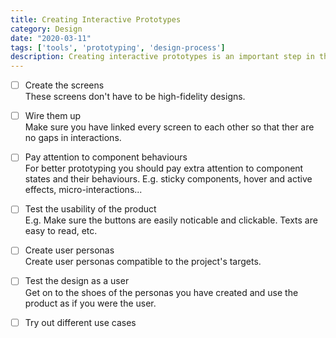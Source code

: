 ```yaml
---
title: Creating Interactive Prototypes
category: Design
date: "2020-03-11"
tags: ['tools', 'prototyping', 'design-process']
description: Creating interactive prototypes is an important step in the product design process. Use this checklist to make sure you cover the basics of creating them!
---
```


- [ ] Create the screens  
These screens don't have to be high-fidelity designs.

- [ ] Wire them up  
Make sure you have linked every screen to each other so that ther are no gaps in interactions.

- [ ] Pay attention to component behaviours  
For better prototyping you should pay extra attention to component states and their behaviours. E.g. sticky components, hover and active effects, micro-interactions...

- [ ] Test the usability of the product  
E.g. Make sure the buttons are easily noticable and clickable. Texts are easy to read, etc.

- [ ] Create user personas  
Create user personas compatible to the project's targets.

- [ ] Test the design as a user  
Get on to the shoes of the personas you have created and use the product as if you were the user.

- [ ] Try out different use cases  
